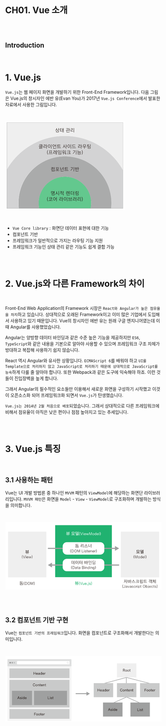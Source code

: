 # CH01. Vue 소개

<br>
<br>

## Introduction

<br>

# 1. Vue.js

`Vue.js`는 웹 페이지 화면을 개발하기 위한 Front-End Framework입니다. 다음 그림은 Vue.js의 창시자인 에반 유(Evan You)가 2017년 `Vue.js Conference`에서 발표한 자료에서 사용한 그림입니다.   

<br>

![](Files/Untitled.png)

<br>

- `Vue Core library` : 화면단 데이터 표현에 대한 기능
- 컴포넌트 기반
- 프레임워크가 일반적으로 가지는 라우팅 기능 지원
- 프레임워크 기능인 상태 관리 같은 기능도 쉽게 결합 가능

<br>
<br>

# 2. Vue.js와 다른 Framework의 차이

<br>

Front-End Web Application의 Framework 시장은 `React와 Angular가 높은 점유율을 차지`하고 있습니다. 상대적으로 오래된 Framework이고 이미 많은 기업에서 도입해서 사용하고 있기 때문입니다.
Vue의 창시자인 에반 유는 원래 구글 엔지니어였는데 이때 Angular를 사용했었습니다.

Angular는 양방향 데이터 바인딩과 같은 수준 높은 기능을 제공하지만 `ES6`, `TypeScript`와 같은 내용을 기본으로 알아야 사용할 수 있으며 프레임워크 구조 자체가 방대하고 복잡해 사용하기 쉽지 않습니다.

React 역시 Angular와 유사한 상황입니다. `ECMAScript 6`를 배워야 하고 `UI를 Template으로 처리하지 않고 JavaScript로 처리하기 때문에 상대적으로 JavaScript를 능숙`하게 다룰 줄 알아야 합니다. 또한 Webpack과 같은 도구에 익숙해야 하죠. 이런 것들이 진입장벽을 높게 합니다.

그래서 Angular의 필수적인 요소들만 이용해서 새로운 화면을 구성하기 시작했고 이것이 오픈소스화 되어 프레임워크화 되면서 `Vue.js`가 탄생했습니다.

`Vue.js는 2014년 2월 처음으로 배포`되었습니다. 그래서 상대적으로 다른 프레임워크에 비해서 점유율이 아직은 낮은 편이나 점점 높아지고 있는 추세입니다.

<br>
<br>

# 3. Vue.js 특징

<br>

## 3.1 사용하는 패턴

Vue는 UI 개발 방법론 중 하나인 `MVVM` 패턴의 `ViewModel`에 해당하는 화면단 라이브러리입니다. `MVVM 패턴`은 화면을 `Model` - `View` - `ViewModel`로 구조화하며 개발하는 방식을 의미합니다.

<br>

![](Files/Untitled%20(1).png)

<br>
<br>

## 3.2 컴포넌트 기반 구현

Vue는 `컴포넌트 기반의 프레임워크`입니다. 화면을 컴포넌트로 구조화해서 개발한다는 의미입니다.

<br>

![](Files/Untitled%20(2).png)